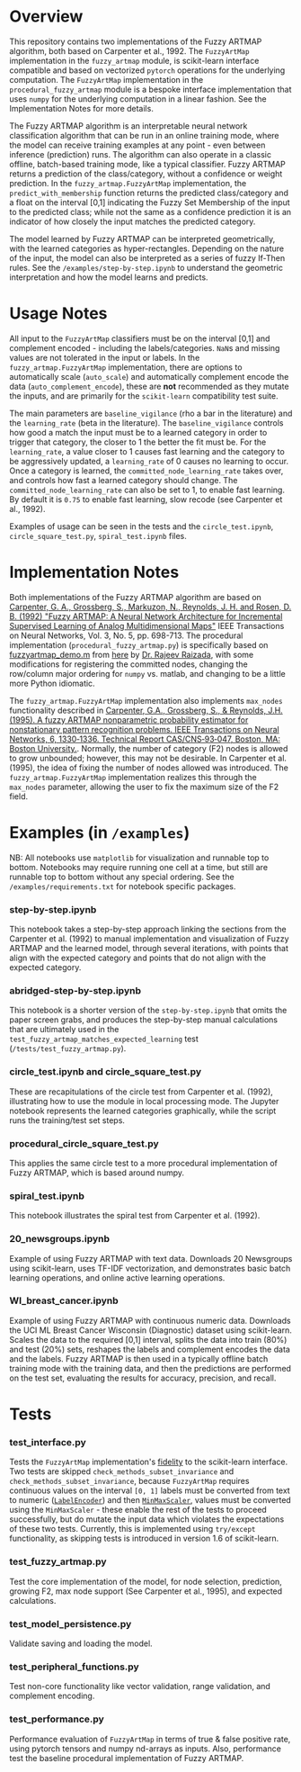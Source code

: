 # Overview
This repository contains two implementations of the Fuzzy ARTMAP algorithm, both based on Carpenter et al., 1992. The `FuzzyArtMap` implementation in the `fuzzy_artmap` module, is scikit-learn interface compatible and based on vectorized `pytorch` operations for the underlying computation. The `FuzzyArtMap` implementation in the `procedural_fuzzy_artmap` module is a bespoke interface implementation that uses `numpy` for the underlying computation in a linear fashion. See the Implementation Notes for more details.

The Fuzzy ARTMAP algorithm is an interpretable neural network classification algorithm that can be run in an online training mode, where the model can receive training examples at any point - even between inference (prediction) runs. The algorithm can also operate in a classic offline, batch-based training mode, like a typical classifier. Fuzzy ARTMAP returns a prediction of the class/category, without a confidence or weight prediction. In the `fuzzy_artmap.FuzzyArtMap` implementation, the `predict_with_membership` function returns the predicted class/category and a float on the interval [0,1] indicating the Fuzzy Set Membership of the input to the predicted class; while not the same as a confidence prediction it is an indicator of how closely the input matches the predicted category.

The model learned by Fuzzy ARTMAP can be interpreted geometrically, with the learned categories as hyper-rectangles. Depending on the nature of the input, the model can also be interpreted as a series of fuzzy If-Then rules. See the `/examples/step-by-step.ipynb` to understand the geometric interpretation and how the model learns and predicts.

# Usage Notes
All input to the `FuzzyArtMap` classifiers must be on the interval [0,1] and complement encoded - including the labels/categories. `NaN`s and missing values are not tolerated in the input or labels. In the `fuzzy_artmap.FuzzyArtMap` implementation, there are options to automatically scale (`auto_scale`) and automatically complement encode the data (`auto_complement_encode`), these are **not** recommended as they mutate the inputs, and are primarily for the `scikit-learn` compatibility test suite.

The main parameters are `baseline_vigilance` (rho a bar in the literature) and the `learning_rate` (beta in the literature). The `baseline_vigilance` controls how good a match the input must be to a learned category in order to trigger that category, the closer to 1 the better the fit must be. For the `learning_rate`, a value closer to 1 causes fast learning and the category to be aggressively updated, a `learning_rate` of 0 causes no learning to occur. Once a category is learned, the `committed_node_learning_rate` takes over, and controls how fast a learned category should change. The `committed_node_learning_rate` can also be set to 1, to enable fast learning. By default it is `0.75` to enable fast learning, slow recode (see Carpenter et al., 1992).

Examples of usage can be seen in the tests and the `circle_test.ipynb`, `circle_square_test.py`, `spiral_test.ipynb` files.

# Implementation Notes
Both implementations of the Fuzzy ARTMAP algorithm are based on 
[Carpenter, G. A., Grossberg, S., Markuzon, N., Reynolds, J. H. and Rosen, D. B. (1992)
"Fuzzy ARTMAP: A Neural Network Architecture for Incremental Supervised Learning of Analog Multidimensional Maps"](https://open.bu.edu/bitstream/handle/2144/2071/91.016.pdf)
IEEE Transactions on Neural Networks, Vol. 3, No. 5, pp. 698-713. The procedural implementation (`procedural_fuzzy_artmap.py`) is specifically based on [fuzzyartmap_demo.m](https://www2.bcs.rochester.edu/sites/raizada/Matlab/Neural_nets/fuzzyartmap_demo.m) from [here](https://www2.bcs.rochester.edu/sites/raizada/matlab-neural-nets.html) by [Dr. Rajeev Raizada](https://rajeevraizada.github.io/index.html), with some modifications for registering the committed nodes, changing the row/column major ordering for `numpy` vs. matlab, and changing to be a little more Python idiomatic.

The `fuzzy_artmap.FuzzyArtMap` implementation also implements `max_nodes` functionality described in
[Carpenter, G.A., Grossberg, S., & Reynolds, J.H. (1995). A fuzzy ARTMAP nonparametric probability estimator for nonstationary pattern recognition problems. IEEE Transactions on Neural Networks, 6, 1330‑1336. Technical Report CAS/CNS‑93‑047, Boston, MA: Boston University.](https://open.bu.edu/bitstream/handle/2144/2024/93.047.pdf). Normally, the number of category (F2) nodes is allowed to grow unbounded; however, this may not be desirable. In Carpenter et al. (1995), the idea of fixing the number of nodes allowed was introduced. The `fuzzy_artmap.FuzzyArtMap` implementation realizes this through the `max_nodes` parameter, allowing the user to fix the maximum size of the F2 field.

# Examples (in `/examples`)
 NB: All notebooks use `matplotlib` for visualization and runnable top to bottom. Notebooks may require running one cell at a time, but still are runnable top to bottom without any special ordering. See the `/examples/requirements.txt` for notebook specific packages.

### step-by-step.ipynb
This notebook takes a step-by-step approach linking the sections from the Carpenter et al. (1992) to manual implementation and visualization of Fuzzy ARTMAP and the learned model, through several iterations, with points that align with the expected category and points that do not align with the expected category.

### abridged-step-by-step.ipynb
This notebook is a shorter version of the `step-by-step.ipynb` that omits the paper screen grabs, and produces the step-by-step manual calculations that are ultimately used in the `test_fuzzy_artmap_matches_expected_learning` test (`/tests/test_fuzzy_artmap.py`).

### circle_test.ipynb and circle_square_test.py
These are recapitulations of the circle test from Carpenter et al. (1992), illustrating how to use the module in local processing mode. The Jupyter notebook represents the learned categories graphically, while the script runs the training/test set steps.

### procedural_circle_square_test.py
This applies the same circle test to a more procedural implementation of Fuzzy ARTMAP, which is based around numpy.

### spiral_test.ipynb
This notebook illustrates the spiral test from Carpenter et al. (1992).

### 20_newsgroups.ipynb
Example of using Fuzzy ARTMAP with text data. Downloads 20 Newsgroups using scikit-learn, uses TF-IDF vectorization, and demonstrates basic batch learning operations, and online active learning operations.

### WI_breast_cancer.ipynb
Example of using Fuzzy ARTMAP with continuous numeric data. Downloads the UCI ML Breast Cancer Wisconsin (Diagnostic) dataset using scikit-learn. Scales the data to the required [0,1] interval, splits the data into train (80%) and test (20%) sets, reshapes the labels and complement encodes the data and the labels. Fuzzy ARTMAP is then used in a typically offline batch training mode with the training data, and then the predictions are performed on the test set, evaluating the results for accuracy, precision, and recall.

# Tests
### test_interface.py
Tests the `FuzzyArtMap` implementation's [fidelity](https://scikit-learn.org/dev/modules/generated/sklearn.utils.estimator_checks.check_estimator.html) to the scikit-learn interface. Two tests are skipped `check_methods_subset_invariance` and `check_methods_subset_invariance`, because `FuzzyArtMap` requires continuous values on the interval `[0, 1]` labels must be converted from text to numeric ([`LabelEncoder`](https://scikit-learn.org/stable/modules/generated/sklearn.preprocessing.LabelEncoder.html)) and then [`MinMaxScaler`](https://scikit-learn.org/stable/modules/generated/sklearn.preprocessing.MinMaxScaler.html), values must be converted using the `MinMaxScaler` - these enable the rest of the tests to proceed successfully, but do mutate the input data which violates the expectations of these two tests. Currently, this is implemented using `try/except` functionality, as skipping tests is introduced in version 1.6 of scikit-learn.

### test_fuzzy_artmap.py
Test the core implementation of the model, for node selection, prediction, growing F2, max node support (See Carpenter et al., 1995), and expected calculations.

### test_model_persistence.py
Validate saving and loading the model.

### test_peripheral_functions.py
Test non-core functionality like vector validation, range validation, and complement encoding.

### test_performance.py
Performance evaluation of `FuzzyArtMap` in terms of true & false positive rate, using pytorch tensors and numpy nd-arrays as inputs. Also, performance test the baseline procedural implementation of Fuzzy ARTMAP.